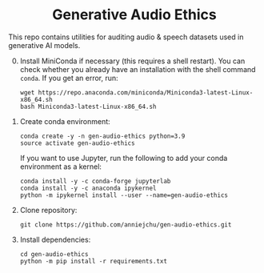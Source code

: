 <h1 align="center">Generative Audio Ethics</h1>

This repo contains utilities for auditing audio & speech datasets used in generative AI models. 

0. Install MiniConda if necessary (this requires a shell restart). You can check whether you already have an installation with the shell command `conda`. If you get an error, run:
   ```
   wget https://repo.anaconda.com/miniconda/Miniconda3-latest-Linux-x86_64.sh
   bash Miniconda3-latest-Linux-x86_64.sh
   ```

1. Create conda environment:
   ```
   conda create -y -n gen-audio-ethics python=3.9
   source activate gen-audio-ethics
   ```

   If you want to use Jupyter, run the following to add your conda environment as a kernel:
   ```
   conda install -y -c conda-forge jupyterlab
   conda install -y -c anaconda ipykernel
   python -m ipykernel install --user --name=gen-audio-ethics
   ```

2. Clone repository:
   ```
   git clone https://github.com/anniejchu/gen-audio-ethics.git
   ```

3. Install dependencies:
   ```
   cd gen-audio-ethics
   python -m pip install -r requirements.txt
   ```